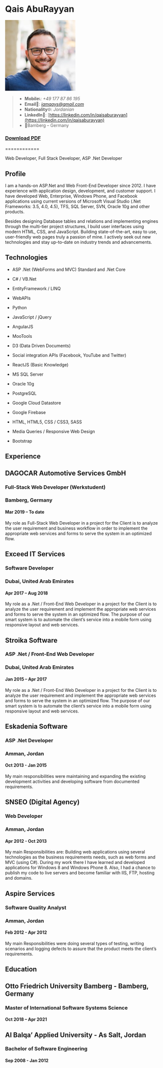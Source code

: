 # Qais AbuRayyan
![image](https://raw.githubusercontent.com/qaisma/CV/gh-pages/small.jpg) 
>- **Mobile**:telephone_receiver:: *+49 177 87 86 195*
>- **Email**:e-mail:: *iamqays@gmail.com*
>- **Nationality**:globe_with_meridians:: *Jordanian*
>- **LinkedIn**:link:: [https://linkedin.com/in/qaisaburayyan](https://linkedin.com/in/qaisaburayyan)
>- :round_pushpin:Bamberg – Germany
### [Download PDF](https://github.com/qaisma/CV/blob/136f16f67f9532b040d8563ce0c318cb3283602c/Qais%20M.pdf)
============

Web Developer, Full Stack Developer, ASP .Net Developer


Profile
-------

I am a hands-on ASP.Net and Web Front-End Developer since 2012. I have experience with application design, development, and customer support. I have developed Web, Enterprise, Windows Phone, and Facebook applications using current versions of Microsoft Visual Studio (.Net Frameworks: 3.5, 4.0, 4.5), TFS, SQL Server, SVN, Oracle 10g and other products.

Besides designing Database tables and relations and implementing engines through the multi-tier project structures, I build user interfaces using modern HTML, CSS, and JavaScript. Building state-of-the-art, easy to use, user-friendly web pages truly a passion of mine. I actively seek out new technologies and stay up-to-date on industry trends and advancements.

Technologies
---------
-   ASP .Net (WebForms and MVC) Standard and .Net Core
-   C# / VB.Net
-   EntityFramework / LINQ
-   WebAPIs
-   Python

-   JavaScript / jQuery
-   AngularJS
-   MooTools
-   D3 (Data Driven Documents)
-   Social integration APIs (Facebook, YouTube and Twitter)
-   ReactJS (Basic Knowledge)

-   MS SQL Server
-   Oracle 10g
-   PostgreSQL
-   Google Cloud Datastore
-   Google Firebase

-   HTML, HTML5, CSS / CSS3, SASS
-   Media Queries / Responsive Web Design
-   Bootstrap


Experience
----------

DAGOCAR Automotive Services GmbH
--------

### Full-Stack Web Developer (Werkstudent)
### Bamberg, Germany
#### Mar 2019 – To date

My role as Full-Stack Web Developer in a project for the Client is to analyze the user requirement and business workflow in order to implement the appropriate web services and forms to serve the system in an optimized flow.


Exceed IT Services
--------

### Software Developer
### Dubai, United Arab Emirates
#### Apr 2017 – Aug 2018

My role as a .Net / Front-End Web Developer in a project for the Client is to analyze the user requirement and implement the appropriate web services and forms to serve the system in an optimized flow. The purpose of our smart system is to automate the client’s service into a mobile form using responsive layout and web services.


Stroika Software
--------

### ASP .Net / Front-End Web Developer
### Dubai, United Arab Emirates
#### Jan 2015 – Apr 2017

My role as a .Net / Front-End Web Developer in a project for the Client is to analyze the user requirement and implement the appropriate web services and forms to serve the system in an optimized flow. The purpose of our smart system is to automate the client’s service into a mobile form using responsive layout and web services.


Eskadenia Software
--------

### ASP .Net Developer
### Amman, Jordan
#### Oct 2013 - Jan 2015

My main responsibilities were maintaining and expanding the existing development activities and developing software from documented requirements.


SNSEO (Digital Agency)
--------

### Web Developer
### Amman, Jordan
#### Apr 2012 - Oct 2013

My main Responsibilities are: Building web applications using several technologies as the business requirements needs, such as web forms and MVC (using C#). During my work there I have learned and developed applications for Windows 8 and Windows Phone 8. Also, I had a chance to publish my code to live servers and become familiar with IIS, FTP, hosting and domains.


Aspire Services
--------

### Software Quality Analyst
### Amman, Jordan
#### Feb 2012 - Apr 2012

My main Responsibilities were doing several types of testing, writing scenarios and logging defects to assure that the product meets the client’s requirements.


Education
---------

Otto Friedrich University Bamberg - Bamberg, Germany
-----------------------------------------

### Master of International Software Systems Science
#### Oct 2018 – Apr 2021


Al Balqa’ Applied University - As Salt, Jordan
-----------------------------------------

### Bachelor of Software Engineering
#### Sep 2008 - Jan 2012
